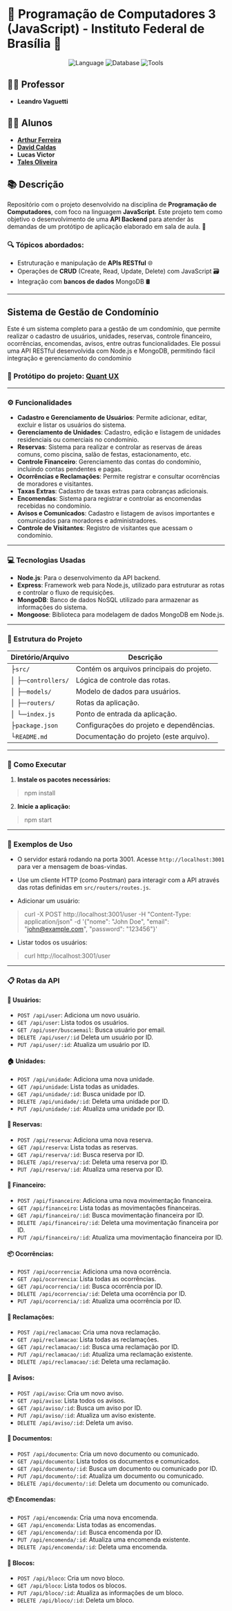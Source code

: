 # 🌟 Programação de Computadores 3 (JavaScript) - Instituto Federal de Brasília 🌟

<p align="center">
    <img src="https://img.shields.io/badge/Language-JavaScript-yellow" alt="Language">
    <img src="https://img.shields.io/badge/Database-MongoDB-blue" alt="Database">
    <img src="https://img.shields.io/badge/Tools-Postman-FF6C37" alt="Tools">
</p>

## 👨‍🏫 Professor
- **Leandro Vaguetti**

## 👨‍🎓 Alunos
- **[Arthur Ferreira](https://github.com/Necronomicatto)**
- **[David Caldas](https://github.com/caldasdv)**
- **Lucas Victor**
- **[Tales Oliveira](https://github.com/TalesLimaOliveira)**

## 📚 Descrição
Repositório com o projeto desenvolvido na disciplina de **Programação de Computadores**, com foco na linguagem **JavaScript**. Este projeto tem como objetivo o desenvolvimento de uma **API Backend** para atender às demandas de um protótipo de aplicação elaborado em sala de aula. 🚀

### 🔍 Tópicos abordados:
- Estruturação e manipulação de **APIs RESTful** 🌐  
- Operações de **CRUD** (Create, Read, Update, Delete) com JavaScript 🗃️  
- Integração com **bancos de dados** MongoDB 🛢️

---

## Sistema de Gestão de Condomínio
Este é um sistema completo para a gestão de um condomínio, que permite realizar o cadastro de usuários, unidades, reservas, controle financeiro, ocorrências, encomendas, avisos, entre outras funcionalidades. Ele possui uma API RESTful desenvolvida com Node.js e MongoDB, permitindo fácil integração e gerenciamento do condomínio

### 🔗 Protótipo do projeto: [Quant UX](https://app.quant-ux.com/#/test.html?h=a2aa10az2iLb0Ao2DrTWqsqFPggbOKzNwgCywsL4tRuj9wFvpRajsRkwyQ3y&ln=en)

---

### ⚙️ Funcionalidades
- **Cadastro e Gerenciamento de Usuários**: Permite adicionar, editar, excluir e listar os usuários do sistema.
- **Gerenciamento de Unidades**: Cadastro, edição e listagem de unidades residenciais ou comerciais no condomínio.
- **Reservas**: Sistema para realizar e controlar as reservas de áreas comuns, como piscina, salão de festas, estacionamento, etc.
- **Controle Financeiro**: Gerenciamento das contas do condomínio, incluindo contas pendentes e pagas.
- **Ocorrências e Reclamações**: Permite registrar e consultar ocorrências de moradores e visitantes.
- **Taxas Extras**: Cadastro de taxas extras para cobranças adicionais.
- **Encomendas**: Sistema para registrar e controlar as encomendas recebidas no condomínio.
- **Avisos e Comunicados**: Cadastro e listagem de avisos importantes e comunicados para moradores e administradores.
- **Controle de Visitantes**: Registro de visitantes que acessam o condomínio.

---

### 💻 Tecnologias Usadas
- **Node.js**: Para o desenvolvimento da API backend.
- **Express**: Framework web para Node.js, utilizado para estruturar as rotas e controlar o fluxo de requisições.
- **MongoDB**: Banco de dados NoSQL utilizado para armazenar as informações do sistema.
- **Mongoose**: Biblioteca para modelagem de dados MongoDB em Node.js.

---

### 📂 Estrutura do Projeto

| **Diretório/Arquivo** | **Descrição**                                 |
|-----------------------|-----------------------------------------------|
| ├`src/`               | Contém os arquivos principais do projeto.     |
| │  ├─`controllers/`   | Lógica de controle das rotas.                 |
| │  ├─`models/`        | Modelo de dados para usuários.                |
| │  ├─`routers/`       | Rotas da aplicação.                           |
| │  └─`index.js`       | Ponto de entrada da aplicação.                | 
| ├`package.json`       | Configurações do projeto e dependências.      |
| └`README.md`          | Documentação do projeto (este arquivo).       |

---

### 🚀 Como Executar  

1. **Instale os pacotes necessários:**  
> npm install

2. **Inicie a aplicação:**  
> npm start

---

### 📌 Exemplos de Uso
- O servidor estará rodando na porta 3001. Acesse `http://localhost:3001` para ver a mensagem de boas-vindas.

- Use um cliente HTTP (como Postman) para interagir com a API através das rotas definidas em `src/routers/routes.js`.

- Adicionar um usuário:

> curl -X POST http://localhost:3001/user -H "Content-Type: application/json" -d '{"nome": "John Doe", "email": "john@example.com", "password": "123456"}'

- Listar todos os usuários:

> curl http://localhost:3001/user

---

### 📋 Rotas da API

#### 🧑 Usuários:

- `POST /api/user`: Adiciona um novo usuário.
- `GET /api/user`: Lista todos os usuários.
- `GET /api/user/buscaemail`: Busca usuário por email.
- `DELETE /api/user/:id` Deleta um usuário por ID.
- `PUT /api/user/:id`: Atualiza um usuário por ID.

#### 🏠 Unidades:

- `POST /api/unidade`: Adiciona uma nova unidade.
- `GET /api/unidade`: Lista todas as unidades.
- `GET /api/unidade/:id`: Busca unidade por ID.
- `DELETE /api/unidade/:id`: Deleta uma unidade por ID.
- `PUT /api/unidade/:id`: Atualiza uma unidade por ID.

#### 🎉 Reservas:

- `POST /api/reserva`: Adiciona uma nova reserva.
- `GET /api/reserva`: Lista todas as reservas.
- `GET /api/reserva/:id`: Busca reserva por ID.
- `DELETE /api/reserva/:id`: Deleta uma reserva por ID.
- `PUT /api/reserva/:id`: Atualiza uma reserva por ID.

#### 💸 Financeiro:

- `POST /api/financeiro`: Adiciona uma nova movimentação financeira.
- `GET /api/financeiro`: Lista todas as movimentações financeiras.
- `GET /api/financeiro/:id`: Busca movimentação financeira por ID.
- `DELETE /api/financeiro/:id`: Deleta uma movimentação financeira por ID.
- `PUT /api/financeiro/:id`: Atualiza uma movimentação financeira por ID.

#### 📦 Ocorrências:

- `POST /api/ocorrencia`: Adiciona uma nova ocorrência.
- `GET /api/ocorrencia`: Lista todas as ocorrências.
- `GET /api/ocorrencia/:id`: Busca ocorrência por ID.
- `DELETE /api/ocorrencia/:id`: Deleta uma ocorrência por ID.
- `PUT /api/ocorrencia/:id`: Atualiza uma ocorrência por ID.

#### 📝 Reclamações:

- `POST /api/reclamacao`: Cria uma nova reclamação.
- `GET /api/reclamacao`: Lista todas as reclamações.
- `GET /api/reclamacao/:id`: Busca uma reclamação por ID.
- `PUT /api/reclamacao/:id`: Atualiza uma reclamação existente.
- `DELETE /api/reclamacao/:id`: Deleta uma reclamação.

#### 📢 Avisos:

- `POST /api/aviso`: Cria um novo aviso.
- `GET /api/aviso`: Lista todos os avisos.
- `GET /api/aviso/:id`: Busca um aviso por ID.
- `PUT /api/aviso/:id`: Atualiza um aviso existente.
- `DELETE /api/aviso/:id`: Deleta um aviso.

#### 📄 Documentos:

- `POST /api/documento`: Cria um novo documento ou comunicado.
- `GET /api/documento`: Lista todos os documentos e comunicados.
- `GET /api/documento/:id`: Busca um documento ou comunicado por ID.
- `PUT /api/documento/:id`: Atualiza um documento ou comunicado.
- `DELETE /api/documento/:id`: Deleta um documento ou comunicado.

#### 📦 Encomendas:

- `POST /api/encomenda`: Cria uma nova encomenda.
- `GET /api/encomenda`: Lista todas as encomendas.
- `GET /api/encomenda/:id`: Busca encomenda por ID.
- `PUT /api/encomenda/:id`: Atualiza uma encomenda existente.
- `DELETE /api/encomenda/:id`: Deleta uma encomenda.

#### 🏢 Blocos:

- `POST /api/bloco`: Cria um novo bloco.
- `GET /api/bloco`: Lista todos os blocos.
- `PUT /api/bloco/:id`: Atualiza as informações de um bloco.
- `DELETE /api/bloco/:id`: Deleta um bloco.